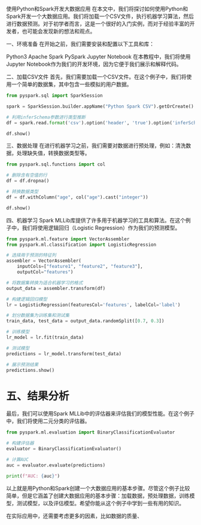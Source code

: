 使用Python和Spark开发大数据应用
在本文中，我们将探讨如何使用Python和Spark开发一个大数据应用。我们将加载一个CSV文件，执行机器学习算法，然后进行数据预测。对于初学者而言，这是一个很好的入门实例，而对于经验丰富的开发者，也可能会发现新的想法和观点。

一、环境准备
在开始之前，我们需要安装和配置以下工具和库：

Python3
Apache Spark
PySpark
Jupyter Notebook
在本教程中，我们将使用Jupyter Notebook作为我们的开发环境，因为它便于我们展示和解释代码。

二、加载CSV文件
首先，我们需要加载一个CSV文件。在这个例子中，我们将使用一个简单的数据集，其中包含一些模拟的用户数据。

```python
from pyspark.sql import SparkSession

spark = SparkSession.builder.appName("Python Spark CSV").getOrCreate()

# 利用inferSchema参数进行类型推断
df = spark.read.format('csv').option('header', 'true').option('inferSchema', 'true').load('path_to_your_file.csv')

df.show()
```

三、数据处理
在进行机器学习之前，我们需要对数据进行预处理，例如：清洗数据，处理缺失值，转换数据类型等。

```python
from pyspark.sql.functions import col

# 删除含有空值的行
df = df.dropna()

# 转换数据类型
df = df.withColumn("age", col("age").cast("integer"))

df.show()
```

四、机器学习
Spark MLLib库提供了许多用于机器学习的工具和算法。在这个例子中，我们将使用逻辑回归（Logistic Regression）作为我们的预测模型。

```python
from pyspark.ml.feature import VectorAssembler
from pyspark.ml.classification import LogisticRegression

# 选择用于预测的特征列
assembler = VectorAssembler(
    inputCols=["feature1", "feature2", "feature3"],
    outputCol="features")

# 将数据集转换为适合机器学习的格式
output_data = assembler.transform(df)

# 构建逻辑回归模型
lr = LogisticRegression(featuresCol='features', labelCol='label')

# 划分数据集为训练集和测试集
train_data, test_data = output_data.randomSplit([0.7, 0.3])

# 训练模型
lr_model = lr.fit(train_data)

# 测试模型
predictions = lr_model.transform(test_data)

# 展示预测结果
predictions.show()
```

# 五、结果分析
最后，我们可以使用Spark MLLib中的评估器来评估我们的模型性能。在这个例子中，我们将使用二元分类的评估器。

```python
from pyspark.ml.evaluation import BinaryClassificationEvaluator

# 构建评估器
evaluator = BinaryClassificationEvaluator()

# 计算AUC
auc = evaluator.evaluate(predictions)

print(f"AUC: {auc}")
```
以上就是用Python和Spark创建一个大数据应用的基本步骤。尽管这个例子比较简单，但是它涵盖了创建大数据应用的基本步骤：加载数据，预处理数据，训练模型，测试模型，以及评估模型。希望你能从这个例子中学到一些有用的知识。

在实际应用中，还需要考虑更多的因素，比如数据的质量、